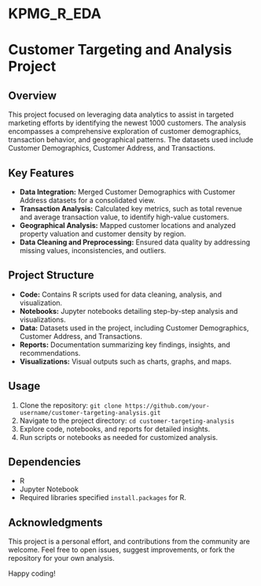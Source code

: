 # KPMG_R_EDA
# Customer Targeting and Analysis Project

## Overview
This project focused on leveraging data analytics to assist in targeted marketing efforts by identifying the newest 1000 customers. The analysis encompasses a comprehensive exploration of customer demographics, transaction behavior, and geographical patterns. The datasets used include Customer Demographics, Customer Address, and Transactions.

## Key Features
- **Data Integration:** Merged Customer Demographics with Customer Address datasets for a consolidated view.
- **Transaction Analysis:** Calculated key metrics, such as total revenue and average transaction value, to identify high-value customers.
- **Geographical Analysis:** Mapped customer locations and analyzed property valuation and customer density by region.
- **Data Cleaning and Preprocessing:** Ensured data quality by addressing missing values, inconsistencies, and outliers.

## Project Structure
- **Code:** Contains R scripts used for data cleaning, analysis, and visualization.
- **Notebooks:** Jupyter notebooks detailing step-by-step analysis and visualizations.
- **Data:** Datasets used in the project, including Customer Demographics, Customer Address, and Transactions.
- **Reports:** Documentation summarizing key findings, insights, and recommendations.
- **Visualizations:** Visual outputs such as charts, graphs, and maps.

## Usage
1. Clone the repository: `git clone https://github.com/your-username/customer-targeting-analysis.git`
2. Navigate to the project directory: `cd customer-targeting-analysis`
3. Explore code, notebooks, and reports for detailed insights.
4. Run scripts or notebooks as needed for customized analysis.

## Dependencies
- R 
- Jupyter Notebook
- Required libraries specified `install.packages` for R.

## Acknowledgments
This project is a personal effort, and contributions from the community are welcome. Feel free to open issues, suggest improvements, or fork the repository for your own analysis.

Happy coding!
